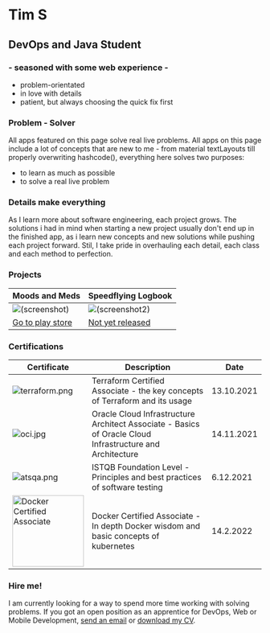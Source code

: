 # Tim S

## DevOps and Java Student
### - seasoned with some web experience -

- problem-orientated
- in love with details
- patient, but always choosing the quick fix first

### Problem - Solver

All apps featured on this page solve real live problems. All apps on this page include a lot of concepts that are new to me - from material textLayouts till properly overwriting hashcode(), everything here solves two purposes:

- to learn as much as possible
- to solve a real live problem

### Details make everything

As I learn more about software engineering, each project grows. The solutions i had in mind when starting a new project usually don't end up in the finished app, as i learn new concepts and new solutions while pushing each project forward. Stil, I take pride in overhauling each detail, each class and each method to perfection.

### Projects

| Moods and Meds | Speedflying Logbook |
| --- | --- |
| ![(screenshot)](http://trsonn.com/moodsandmeds.jpg "moods and meds screenshot ") |![(screenshot2)](http://trsonn.com/speedflying.png "speedflying screenshot ") |
| [Go to play store](https://play.google.com/store/apps/details?id=com.trsonn.dbtdiary) | [Not yet released](#) |

### Certifications

| Certificate | Description | Date |
| --- | --- | --- |
| ![terraform.png](http://trsonn.com/terraform.png "terraform certificate") | Terraform Certified Associate - the key concepts of Terraform and its usage | 13.10.2021 |
| ![oci.jpg](http://trsonn.com/oci.jpg "oci associate certificate") | Oracle Cloud Infrastructure Architect Associate - Basics of Oracle Cloud Infrastructure and Architecture | 14.11.2021 |
| ![atsqa.png](http://trsonn.com/atsqa.png "ISTQB Foundation Level") | ISTQB Foundation Level - Principles and best practices of software testing | 6.12.2021 |
| <img src="https://api.accredible.com/v1/frontend/credential_website_embed_image/certificate/46316587" alt="Docker Certified Associate" width="142px"/> | Docker Certified Associate - In depth Docker wisdom and basic concepts of kubernetes  | 14.2.2022 |


### Hire me!

I am currently looking for a way to spend more time working with solving problems. If you got an open position as an apprentice for DevOps, Web or Mobile Development,  [send an email](mailto:hire.trsonn@gmail.com) or  [download my CV](http://trsonn.com/cv.pdf). 

